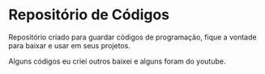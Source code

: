 <h1>Repositório de Códigos</h1>

<p>Repositório criado para guardar códigos de programação, fique a vontade para baixar e usar em seus projetos.</p>
<p>Alguns códigos eu criei outros baixei e alguns foram do youtube.</p>